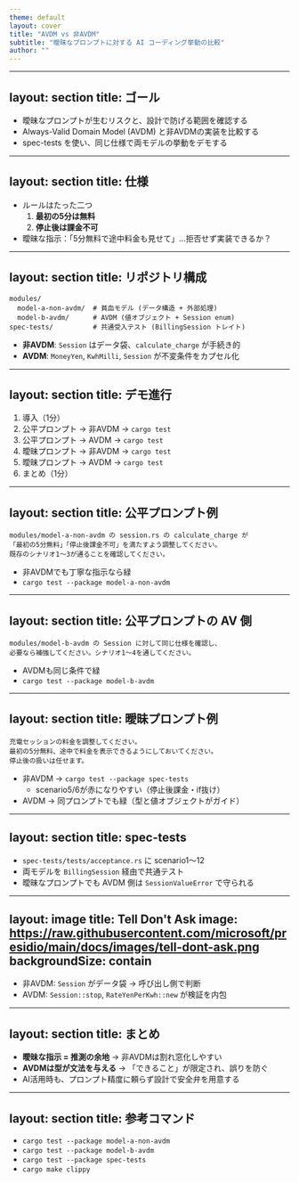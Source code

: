 ```yaml
---
theme: default
layout: cover
title: "AVDM vs 非AVDM"
subtitle: "曖昧なプロンプトに対する AI コーディング挙動の比較"
author: ""
---
```


---
layout: section
title: ゴール
---

- 曖昧なプロンプトが生むリスクと、設計で防げる範囲を確認する
- Always-Valid Domain Model (AVDM) と非AVDMの実装を比較する
- spec-tests を使い、同じ仕様で両モデルの挙動をデモする

---
layout: section
title: 仕様
---

- ルールはたった二つ
  1. **最初の5分は無料**
  2. **停止後は課金不可**
- 曖昧な指示：「5分無料で途中料金も見せて」…拒否せず実装できるか？

---
layout: section
title: リポジトリ構成
---

```
modules/
  model-a-non-avdm/  # 貧血モデル (データ構造 + 外部処理)
  model-b-avdm/      # AVDM (値オブジェクト + Session enum)
spec-tests/          # 共通受入テスト (BillingSession トレイト)
```

- **非AVDM**: `Session` はデータ袋、`calculate_charge` が手続き的
- **AVDM**: `MoneyYen`, `KwhMilli`, `Session` が不変条件をカプセル化

---
layout: section
title: デモ進行
---

1. 導入（1分）
2. 公平プロンプト → 非AVDM → `cargo test`
3. 公平プロンプト → AVDM → `cargo test`
4. 曖昧プロンプト → 非AVDM → `cargo test`
5. 曖昧プロンプト → AVDM → `cargo test`
6. まとめ（1分）

---
layout: section
title: 公平プロンプト例
---

```
modules/model-a-non-avdm の session.rs の calculate_charge が
「最初の5分無料」「停止後課金不可」を満たすよう調整してください。
既存のシナリオ1〜3が通ることを確認してください。
```

- 非AVDMでも丁寧な指示なら緑
- `cargo test --package model-a-non-avdm`

---
layout: section
title: 公平プロンプトの AV 側
---

```
modules/model-b-avdm の Session に対して同じ仕様を確認し、
必要なら補強してください。シナリオ1〜4を通してください。
```

- AVDMも同じ条件で緑
- `cargo test --package model-b-avdm`

---
layout: section
title: 曖昧プロンプト例
---

```
充電セッションの料金を調整してください。
最初の5分無料、途中で料金を表示できるようにしておいてください。
停止後の扱いは任せます。
```

- 非AVDM → `cargo test --package spec-tests`
  - scenario5/6が赤になりやすい（停止後課金・if抜け）
- AVDM → 同プロンプトでも緑（型と値オブジェクトがガイド）

---
layout: section
title: spec-tests
---

- `spec-tests/tests/acceptance.rs` に scenario1〜12
- 両モデルを `BillingSession` 経由で共通テスト
- 曖昧なプロンプトでも AVDM 側は `SessionValueError` で守られる

---
layout: image
title: Tell Don't Ask
image: https://raw.githubusercontent.com/microsoft/presidio/main/docs/images/tell-dont-ask.png
backgroundSize: contain
---

- 非AVDM: `Session` がデータ袋 → 呼び出し側で判断
- AVDM: `Session::stop`, `RateYenPerKwh::new` が検証を内包

---
layout: section
title: まとめ
---

- **曖昧な指示 = 推測の余地** → 非AVDMは割れ窓化しやすい
- **AVDMは型が文法を与える** → 「できること」が限定され、誤りを防ぐ
- AI活用時も、プロンプト精度に頼らず設計で安全弁を用意する

---
layout: section
title: 参考コマンド
---

- `cargo test --package model-a-non-avdm`
- `cargo test --package model-b-avdm`
- `cargo test --package spec-tests`
- `cargo make clippy`

